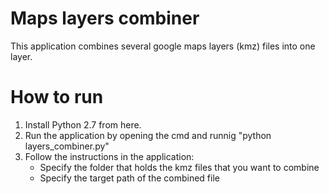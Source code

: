 # Maps layers combiner
This application combines several google maps layers (kmz) files into one layer. 

# How to run
1) Install Python 2.7 from here.
2) Run the application by opening the cmd and runnig "python layers_combiner.py"
3) Follow the instructions in the application:
    * Specify the folder that holds the kmz files that you want to combine
    * Specify the target path of the combined file
